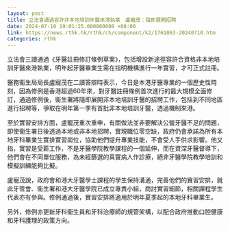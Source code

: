 ```yaml
---
layout: post
title: 立法會通過容許非本地培訓牙醫來港執業　盧寵茂：隨即展開招聘
date: 2024-07-10 19:01:25.000000000 +08:00
link: https://news.rthk.hk/rthk/ch/component/k2/1761063-20240710.htm
categories: rthk
---
```


立法會三讀通過《牙醫註冊修訂條例草案》，包括增設新途徑容許合資格非本地培訓牙醫來港執業，明年起牙醫畢業生需在指明機構進行一年實習，才可正式註冊。

醫務衞生局局長盧寵茂在二讀答辯時表示，今日是本港牙醫專業的一個歷史性時刻，因為修例是香港超過60年來，對牙醫註冊條例首次進行的最大規模全面修訂，通過修例後，衞生署將隨即展開非本地培訓牙醫的招聘工作，包括到不同地區進行招聘等，爭取在明年第一季有首批非本地培訓牙醫，透過機制來港。

至於實習安排方面，盧寵茂重次重申，有關做法並非要解決公營牙醫不足的問題，即使衞生署日後透過本地或非本地招聘，實現職位零空缺，政府仍會承諾為所有本地牙科畢業生實排實習崗位，協助他們提升專業技能，不會受人手供求影響。他又指，實習是受薪工作，不是牙醫學院教學課程的一個延伸，而在資深牙醫督導下，他們會在不同單位服務，為未經篩選的真實病人作診療，絕非牙醫學院教學培訓和模擬訓練能夠比擬。

盧寵茂說，政府會和港大牙醫學士課程的學生保持溝通，完善他們的實習安排，就此牙管會、衞生署和港大牙醫學院已成立專責小組，商討實習細節，相關課程學生代表亦有參與。修例通過後，實習安排將適用於明年夏季起的本地牙科畢業生。

另外，修例亦更新牙科衞生員和牙科治療師的規管架構，以配合政府推動口腔健康和牙科護理的政策方向。
